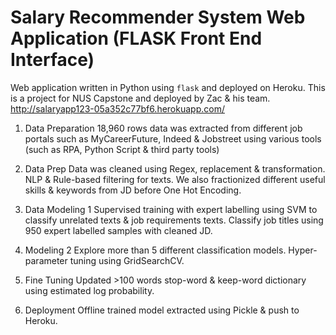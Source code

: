 # Salary Recommender System Web Application  (FLASK Front End Interface)

Web application written in Python using `flask` and deployed on Heroku.
This is a project for NUS Capstone and deployed by Zac & his team. 
http://salaryapp123-05a352c77bf6.herokuapp.com/

1. Data Preparation
18,960 rows data was extracted from different job portals such as MyCareerFuture, Indeed & Jobstreet using various tools (such as RPA, Python Script & third party tools)

2. Data Prep
Data was cleaned using Regex, replacement & transformation. NLP & Rule-based filtering for texts. We also fractionized different useful skills & keywords from JD before One Hot Encoding.

3. Data Modeling 1
Supervised training with expert labelling using SVM to classify unrelated texts & job requirements texts. Classify job titles using 950 expert labelled samples with cleaned JD.

4. Modeling 2
Explore more than 5 different classification models. Hyper-parameter tuning using GridSearchCV.

5. Fine Tuning
Updated >100 words stop-word & keep-word dictionary using estimated log probability.

7. Deployment
Offline trained model extracted using Pickle & push to Heroku. 
